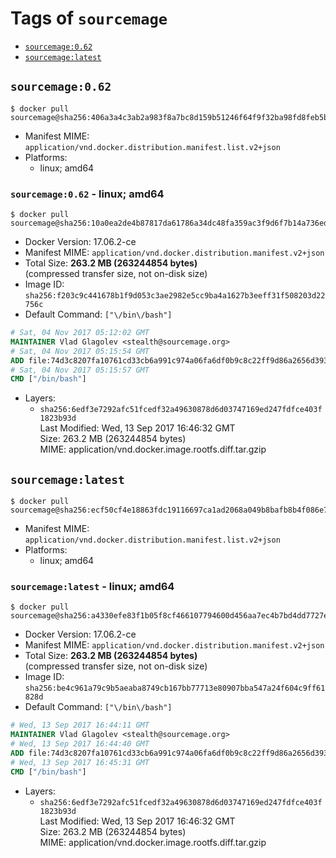 <!-- THIS FILE IS GENERATED VIA './update-remote.sh' -->

# Tags of `sourcemage`

-	[`sourcemage:0.62`](#sourcemage062)
-	[`sourcemage:latest`](#sourcemagelatest)

## `sourcemage:0.62`

```console
$ docker pull sourcemage@sha256:406a3a4c3ab2a983f8a7bc8d159b51246f64f9f32ba98fd8feb5bb5ccee539ca
```

-	Manifest MIME: `application/vnd.docker.distribution.manifest.list.v2+json`
-	Platforms:
	-	linux; amd64

### `sourcemage:0.62` - linux; amd64

```console
$ docker pull sourcemage@sha256:10a0ea2de4b87817da61786a34dc48fa359ac3f9d6f7b14a736ed72e56f7f317
```

-	Docker Version: 17.06.2-ce
-	Manifest MIME: `application/vnd.docker.distribution.manifest.v2+json`
-	Total Size: **263.2 MB (263244854 bytes)**  
	(compressed transfer size, not on-disk size)
-	Image ID: `sha256:f203c9c441678b1f9d053c3ae2982e5cc9ba4a1627b3eeff31f508203d22756c`
-	Default Command: `["\/bin\/bash"]`

```dockerfile
# Sat, 04 Nov 2017 05:12:02 GMT
MAINTAINER Vlad Glagolev <stealth@sourcemage.org>
# Sat, 04 Nov 2017 05:15:54 GMT
ADD file:74d3c8207fa10761cd33cb6a991c974a06fa6df0b9c8c22ff9d86a2656d393fc in / 
# Sat, 04 Nov 2017 05:15:57 GMT
CMD ["/bin/bash"]
```

-	Layers:
	-	`sha256:6edf3e7292afc51fcedf32a49630878d6d03747169ed247fdfce403f1823b93d`  
		Last Modified: Wed, 13 Sep 2017 16:46:32 GMT  
		Size: 263.2 MB (263244854 bytes)  
		MIME: application/vnd.docker.image.rootfs.diff.tar.gzip

## `sourcemage:latest`

```console
$ docker pull sourcemage@sha256:ecf50cf4e18863fdc19116697ca1ad2068a049b8bafb8b4f086e7f1629182602
```

-	Manifest MIME: `application/vnd.docker.distribution.manifest.list.v2+json`
-	Platforms:
	-	linux; amd64

### `sourcemage:latest` - linux; amd64

```console
$ docker pull sourcemage@sha256:a4330efe83f1b05f8cf466107794600d456aa7ec4b7bd4dd7727eca376fe40f6
```

-	Docker Version: 17.06.2-ce
-	Manifest MIME: `application/vnd.docker.distribution.manifest.v2+json`
-	Total Size: **263.2 MB (263244854 bytes)**  
	(compressed transfer size, not on-disk size)
-	Image ID: `sha256:be4c961a79c9b5aeaba8749cb167bb77713e80907bba547a24f604c9ff61828d`
-	Default Command: `["\/bin\/bash"]`

```dockerfile
# Wed, 13 Sep 2017 16:44:11 GMT
MAINTAINER Vlad Glagolev <stealth@sourcemage.org>
# Wed, 13 Sep 2017 16:44:40 GMT
ADD file:74d3c8207fa10761cd33cb6a991c974a06fa6df0b9c8c22ff9d86a2656d393fc in / 
# Wed, 13 Sep 2017 16:45:31 GMT
CMD ["/bin/bash"]
```

-	Layers:
	-	`sha256:6edf3e7292afc51fcedf32a49630878d6d03747169ed247fdfce403f1823b93d`  
		Last Modified: Wed, 13 Sep 2017 16:46:32 GMT  
		Size: 263.2 MB (263244854 bytes)  
		MIME: application/vnd.docker.image.rootfs.diff.tar.gzip
